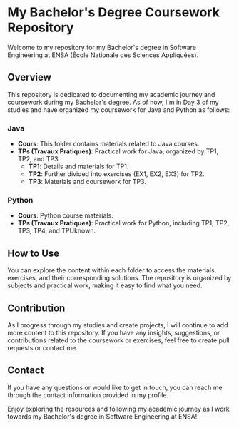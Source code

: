 # My Bachelor's Degree Coursework Repository

Welcome to my repository for my Bachelor's degree in Software Engineering at ENSA (École Nationale des Sciences Appliquées).

## Overview

This repository is dedicated to documenting my academic journey and coursework during my Bachelor's degree. As of now, I'm in Day 3 of my studies and have organized my coursework for Java and Python as follows:

### Java

- **Cours**: This folder contains materials related to Java courses.
- **TPs (Travaux Pratiques)**: Practical work for Java, organized by TP1, TP2, and TP3.
    - **TP1**: Details and materials for TP1.
    - **TP2**: Further divided into exercises (EX1, EX2, EX3) for TP2.
    - **TP3**: Materials and coursework for TP3.

### Python

- **Cours**: Python course materials.
- **TPs (Travaux Pratiques)**: Practical work for Python, including TP1, TP2, TP3, TP4, and TPUknown.

## How to Use

You can explore the content within each folder to access the materials, exercises, and their corresponding solutions. The repository is organized by subjects and practical work, making it easy to find what you need.

## Contribution

As I progress through my studies and create projects, I will continue to add more content to this repository. If you have any insights, suggestions, or contributions related to the coursework or exercises, feel free to create pull requests or contact me.

## Contact

If you have any questions or would like to get in touch, you can reach me through the contact information provided in my profile.

Enjoy exploring the resources and following my academic journey as I work towards my Bachelor's degree in Software Engineering at ENSA!
